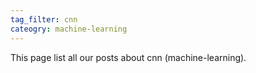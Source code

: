 ```yaml
---
tag_filter: cnn
cateogry: machine-learning
---
```


This page list all our posts about cnn (machine-learning).
